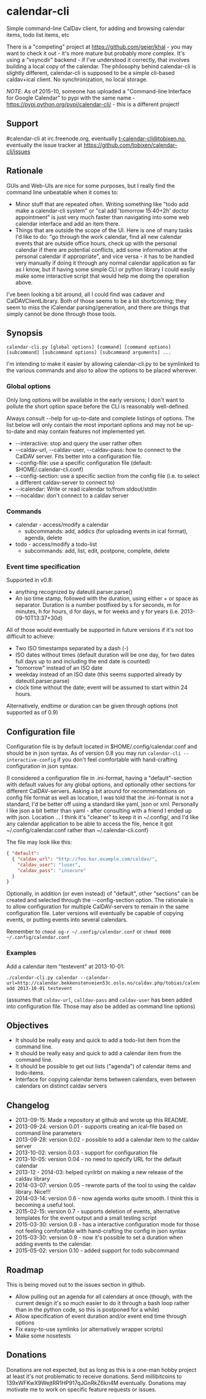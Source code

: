 calendar-cli
============

Simple command-line CalDav client, for adding and browsing calendar items, todo list items, etc

There is a "competing" project at https://github.com/geier/khal - you may want to check it out - it's more mature but probably more complex.  It's using a "vsyncdir" backend - if I've understood it correctly, that involves building a local copy of the calendar.  The philosophy behind calendar-cli is slightly different, calendar-cli is supposed to be a simple cli-based caldav+ical client.  No synchronization, no local storage.

*NOTE*: As of 2015-10, someone has uploaded a "Command-line Interface for Google Calendar" to pypi with the same name - https://pypi.python.org/pypi/calendar-cli/ - this is a different project!

Support
-------

\#calendar-cli at irc.freenode.org, eventually t-calendar-cli@tobixen.no, eventually the issue tracker at https://github.com/tobixen/calendar-cli/issues

Rationale
---------

GUIs and Web-UIs are nice for some purposes, but I really find the command line unbeatable when it comes to:

* Minor stuff that are repeated often.  Writing something like "todo add make a calendar-cli system" or "cal add 'tomorrow 15:40+2h' doctor appointment" is just very much faster than navigating into some web calendar interface and add an item there.
* Things that are outside the scope of the UI.  Here is one of many tasks I'd like to do: "go through the work calendar, find all new calendar events that are outside office hours, check up with the personal calendar if there are potential conflicts, add some information at the personal calendar if appropriate", and vice versa - it has to be handled very manually if doing it through any normal calendar application as far as I know, but if having some simple CLI or python library I could easily make some interactive script that would help me doing the operation above.

I've been looking a bit around, all I could find was cadaver and CalDAVClientLibrary.  Both of those seems to be a bit shortcoming; they seem to miss the iCalendar parsing/generation, and there are things that simply cannot be done through those tools.

Synopsis
--------

    calendar-cli.py [global options] [command] [command options] [subcommand] [subcommand options] [subcommand arguments] ...

I'm intending to make it easier by allowing calendar-cli.py to be symlinked to the various commands and also to allow the options to be placed wherever.

### Global options

Only long options will be available in the early versions; I don't
want to pollute the short option space before the CLI is reasonably
well-defined.

Always consult --help for up-to-date and complete listings of options.
The list below will only contain the most important options and may
not be up-to-date and may contain features not implemented yet.

* --interactive: stop and query the user rather often
* --caldav-url, --caldav-user, --caldav-pass: how to connect to the CalDAV server.  Fits better into a configuration file.
* --config-file: use a specific configuration file (default: $HOME/.calendar-cli.conf)
* --config-section: use a specific section from the config file (i.e. to select a different caldav-server to connect to)
* --icalendar: Write or read icalendar to/from stdout/stdin
* --nocaldav: don't connect to a caldav server

### Commands

* calendar - access/modify a calendar
    * subcommands: add, addics (for uploading events in ical format), agenda, delete
* todo - access/modify a todo-list
    * subcommands: add, list, edit, postpone, complete, delete

### Event time specification

Supported in v0.8:

* anything recognized by dateutil.parser.parse()
* An iso time stamp, followed with the duration, using either + or space as separator.  Duration is a number postfixed by s for seconds, m for minutes, h for hours, d for days, w for weeks and y for years (i.e. 2013-09-10T13:37+30d)

All of those would eventually be supported in future versions if it's not too difficult to achieve:

* Two ISO timestamps separated by a dash (-)
* ISO dates without times (default duration will be one day, for two dates full days up to and including the end date is counted)
* "tomorrow" instead of an ISO date
* weekday instead of an ISO date (this seems supported already by dateutil.parser.parse)
* clock time without the date; event will be assumed to start within 24 hours.

Alternatively, endtime or duration can be given through options (not supported as of 0.9)

Configuration file
------------------

Configuration file is by default located in $HOME/.config/calendar.conf and should be in json syntax.  As of version 0.8 you may run `calendar-cli --interactive-config` if you don't feel comfortable with hand-crafting configuration in json syntax.

(I considered a configuration file in .ini-format, having a "default"-section with default values for any global options, and optionally other sections for different CalDAV-servers.  Asking a bit around for recommendations on config file format as well as location, I was told that the .ini-format is not a standard, I'd be better off using a standard like yaml, json or xml.  Personally I like json a bit better than yaml - after consulting with a friend I ended up with json.  Location ... I think it's "cleaner" to keep it in ~/.config/, and I'd like any calendar application to be able to access the file, hence it got ~/.config/calendar.conf rather than ~/.calendar-cli.conf)

The file may look like this:

```json
{ "default": 
  { "caldav_url": "http://foo.bar.example.com/caldav/", 
    "caldav_user": "luser",
    "caldav_pass": "insecure"
  }
}
```

Optionally, in addition (or even instead) of "default", other "sections" can be created and selected through the --config-section option.  The rationale is to allow configuration for multiple CalDAV-servers to remain in the same configuration file.  Later versions will eventually be capable of copying events, or putting events into several calendars.

Remember to `chmod og-r ~/.config/calendar.conf` or `chmod 0600 ~/.config/calendar.conf`

### Examples

Add a calendar item "testevent" at 2013-10-01:

    ./calendar-cli.py calendar --calendar-url=http://calendar.bekkenstenveien53c.oslo.no/caldav.php/tobias/calendar/ add 2013-10-01 testevent

(assumes that `caldav-url`, `calldav-pass` and `caldav-user` has been added into configuration file.  Those may also be added as command line options)

Objectives
----------

* It should be really easy and quick to add a todo-list item from the command line.
* It should be really easy and quick to add a calendar item from the command line.
* It should be possible to get out lists ("agenda") of calendar items and todo-items.
* Interface for copying calendar items between calendars, even between calendars on distinct caldav servers

Changelog
---------

* 2013-09-15: Made a repository at github and wrote up this README.
* 2013-09-24: version 0.01 - supports creating an ical-file based on command line parameters
* 2013-09-28: version 0.02 - possible to add a calendar item to the caldav server
* 2013-10-02: version 0.03 - support for configuration file
* 2013-10-05: version 0.04 - no need to specify URL for the default calendar
* 2013-12 - 2014-03: helped cyrilrbt on making a new release of the caldav library
* 2014-03-07: version 0.05 - rewrote parts of the tool to using the caldav library.  Nice!!!
* 2014-03-14: version 0.6 - now agenda works quite smooth.  I think this is becoming a useful tool.
* 2015-02-15: version 0.7 - supports deletion of events, alternative templates for the event output and a small testing script
* 2015-03-30: version 0.8 - has a interactive configuration mode for those not feeling comfortable with hand-crafting the config in json syntax
* 2015-03-30: version 0.9 - now it's possible to set a duration when adding events to the calendar.
* 2015-05-02: version 0.10 - added support for todo subcommand

Roadmap
-------
This is being moved out to the issues section in github.

* Allow pulling out an agenda for all calendars at once (though, with the current design it's so much easier to do it through a bash loop rather than in the python code, so this is postponed for a while)
* Allow specification of event duration and/or event end time through options
* Fix easy-to-use symlinks (or alternatively wrapper scripts)
* Make some nosetests

Donations
---------
Donations are not expected, but as long as this is a one-man hobby project at least it's not problematic to receive donations.  Send millibitcoins to 139xWFKwX9WejtRR1HP917qJGnRkZ6kn4M eventually.  Donations may motivate me to work on specific feature requests or issues.
